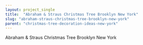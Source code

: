 ```yaml
---
layout: project_single
title:  "Abraham & Straus Christmas Tree Brooklyn New York"
slug: "abraham-straus-christmas-tree-brooklyn-new-york"
parent: "christmas-tree-decoration-ideas-new-york"
---
```

Abraham & Straus Christmas Tree Brooklyn New York